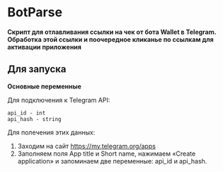 # BotParse

**Скрипт для отлавливания ссылки на чек от бота Wallet в Telegram.**  
**Обработка этой ссылки и поочередное кликанье по ссылкам для активации приложения**

## Для запуска

**Основные переменные**

Для подключения к Telegram API:
```
api_id - int  
api_hash - string
```

Для полечения этих данных:

1. Заходим на сайт https://my.telegram.org/apps
2. Заполняем поля App title и Short name, нажимаем «Create application» и запоминаем две переменные: api_id и api_hash.

